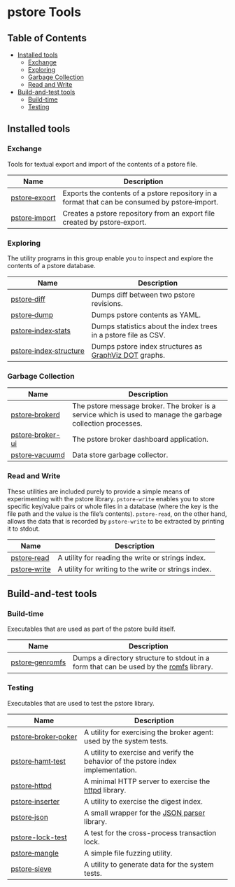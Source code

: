 # pstore Tools

## Table of Contents

*   [Installed tools](#installed-tools)
    *   [Exchange](#exchange)
    *   [Exploring](#exploring)
    *   [Garbage Collection](#garbage-collection)
    *   [Read and Write](#read-and-write)
*   [Build\-and\-test tools](#build-and-test-tools)
    *   [Build\-time](#build-time)
    *   [Testing](#testing)

## Installed tools

### Exchange

Tools for textual export and import of the contents of a pstore file.

| Name | Description |
| --- | --- |
| [pstore&#8209;export](export/) | Exports the contents of a pstore repository in a format that can be consumed by pstore&#8209;import. |
| [pstore&#8209;import](import/) | Creates a pstore repository from an export file created by pstore&#8209;export. |

### Exploring

The utility programs in this group enable you to inspect and explore the contents of a pstore database.

| Name | Description |
| --- | --- |
| [pstore&#8209;diff](diff/) | Dumps diff between two pstore revisions. |
| [pstore&#8209;dump](dump/) | Dumps pstore contents as YAML. |
| [pstore&#8209;index&#8209;stats](index_stats/) | Dumps statistics about the index trees in a pstore file as CSV. |
| [pstore&#8209;index&#8209;structure](index_structure/) | Dumps pstore index structures as [GraphViz DOT](https://graphviz.org) graphs. |

### Garbage Collection

| Name | Description |
| --- | --- |
| [pstore&#8209;brokerd](brokerd/)    | The pstore message broker. The broker is a service which is used to manage the garbage collection processes. |
| [pstore&#8209;broker-ui](broker_ui) | The pstore broker dashboard application. |
| [pstore&#8209;vacuumd](vacuum/)     | Data store garbage collector. |


### Read and Write

These utilities are included purely to provide a simple means of experimenting with the pstore library. `pstore-write` enables you to store specific key/value pairs or whole files in a database (where the key is the file path and the value is the file’s contents). `pstore-read`, on the other hand, allows the data that is recorded by `pstore-write` to be extracted by printing it to stdout.

| Name | Description |
| --- | --- |
| [pstore&#8209;read](read/) | A utility for reading the write or strings index. |
| [pstore&#8209;write](write/) | A utility for writing to the write or strings index. |

## Build-and-test tools

### Build-time

Executables that are used as part of the pstore build itself.

| Name | Description |
| --- | --- |
| [pstore&#8209;genromfs](genromfs/) | Dumps a directory structure to stdout in a form that can be used by the [romfs](../include/pstore/romfs) library. |

### Testing

Executables that are used to test the pstore library.

| Name | Description |
| --- | --- |
| [pstore&#8209;broker&#8209;poker](broker_poker/) | A utility for exercising the broker agent: used by the system tests.  |
| [pstore&#8209;hamt&#8209;test](hamt_test/) | A utility to exercise and verify the behavior of the pstore index implementation. |
| [pstore&#8209;httpd](httpd/) | A minimal HTTP server to exercise the [httpd](../include/pstore/httpd) library. |
| [pstore&#8209;inserter](inserter/) | A utility to exercise the digest index. |
| [pstore&#8209;json](json/) | A small wrapper for the [JSON parser](../include/pstore/json) library. |
| [pstore-lock-test](lock_test/) | A test for the cross-process transaction lock. |
| [pstore&#8209;mangle](mangle/) | A simple file fuzzing utility. |
| [pstore&#8209;sieve](sieve/) | A utility to generate data for the system tests. |
